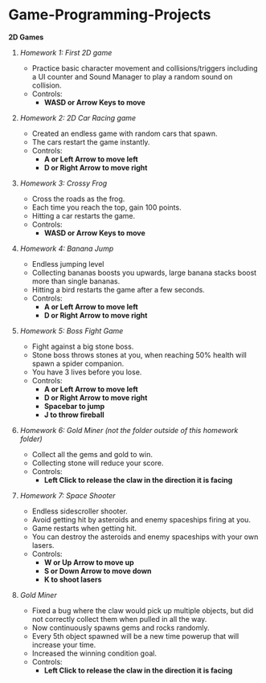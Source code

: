 # Game-Programming-Projects

**2D Games**

1. *Homework 1:*
*First 2D game*
    - Practice basic character movement and collisions/triggers including a UI counter and Sound Manager to play a random sound on collision.
    - Controls:
      - **WASD or Arrow Keys to move**

2. *Homework 2:*
*2D Car Racing game*
    - Created an endless game with random cars that spawn.
    - The cars restart the game instantly.
    - Controls:
      - **A or Left Arrow to move left**
      - **D or Right Arrow to move right**

3. *Homework 3:*
*Crossy Frog*

    - Cross the roads as the frog.
    - Each time you reach the top, gain 100 points.
    - Hitting a car restarts the game.
    - Controls:
      - **WASD or Arrow Keys to move**

4. *Homework 4:*
*Banana Jump*

    - Endless jumping level
    - Collecting bananas boosts you upwards, large banana stacks boost more than single bananas.
    - Hitting a bird restarts the game after a few seconds.
    - Controls:
      - **A or Left Arrow to move left**
      - **D or Right Arrow to move right**

5. *Homework 5:*
*Boss Fight Game*

    - Fight against a big stone boss.
    - Stone boss throws stones at you, when reaching 50% health will spawn a spider companion.
    - You have 3 lives before you lose.
    - Controls:
      - **A or Left Arrow to move left**
      - **D or Right Arrow to move right**
      - **Spacebar to jump**
      - **J to throw fireball**

6. *Homework 6:*
*Gold Miner (not the folder outside of this homework folder)*

    - Collect all the gems and gold to win.
    - Collecting stone will reduce your score.
    - Controls:
      - **Left Click to release the claw in the direction it is facing**

7. *Homework 7:*
*Space Shooter*

    - Endless sidescroller shooter.
    - Avoid getting hit by asteroids and enemy spaceships firing at you.
    - Game restarts when getting hit.
    - You can destroy the asteroids and enemy spaceships with your own lasers.
    - Controls:
      - **W or Up Arrow to move up**
      - **S or Down Arrow to move down**
      - **K to shoot lasers**

8. *Gold Miner*

    - Fixed a bug where the claw would pick up multiple objects, but did not correctly collect them when pulled in all the way.
    - Now continuously spawns gems and rocks randomly.
    - Every 5th object spawned will be a new time powerup that will increase your time.
    - Increased the winning condition goal.
    - Controls:
      - **Left Click to release the claw in the direction it is facing**